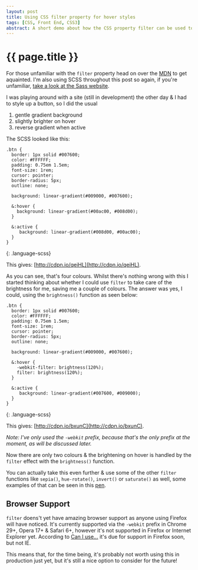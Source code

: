 ```yaml
---
layout: post
title: Using CSS filter property for hover styles
tags: [CSS, Front End, CSS3]
abstract: A short demo about how the CSS property filter can be used to style hover states
---
```


# {{ page.title }}

For those unfamiliar with the `filter` property head on over the [MDN](https://developer.mozilla.org/en-US/docs/Web/CSS/filter) to get aquainted. I'm also using SCSS throughout this post so again, if you're unfamiliar, [take a look at the Sass website](http://sass-lang.com/).

I was playing around with a site (still in development) the other day & I had to style up a button, so I did the usual

1. gentle gradient background
2. slightly brighter on hover
3. reverse gradient when active

The SCSS looked like this:

    .btn {
      border: 1px solid #007600;
      color: #FFFFFF;
      padding: 0.75em 1.5em;
      font-size: 1rem;
      cursor: pointer;
      border-radius: 5px;
      outline: none;
      
      background: linear-gradient(#009000, #007600);
      
      &:hover {
        background: linear-gradient(#00ac00, #008d00);
      }
      
      &:active {
         background: linear-gradient(#008d00, #00ac00);
      }
    }
{: .language-scss}

This gives: [http://cdpn.io/qeiHL](http://cdpn.io/qeiHL).

As you can see, that's four colours. Whilst there's nothing wrong with this I started thinking about whether I could use `filter` to take care of the brightness for me, saving me a couple of colours. The answer was yes, I could, using the `brightness()` function as seen below:

    .btn {
      border: 1px solid #007600;
      color: #FFFFFF;
      padding: 0.75em 1.5em;
      font-size: 1rem;
      cursor: pointer;
      border-radius: 5px;
      outline: none;
      
      background: linear-gradient(#009000, #007600);
      
      &:hover {
        -webkit-filter: brightness(120%);
        filter: brightness(120%);
      }
      
      &:active {
         background: linear-gradient(#007600, #009000);
      }
    }
{: .language-scss}

This gives: [http://cdpn.io/bxunC](http://cdpn.io/bxunC).

_Note: I've only used the `-webkit` prefix, because that's the only prefix at the moment, as will be discussed later._

Now there are only two colours & the brightening on hover is handled by the `filter` effect with the `brightness()` function.

You can actually take this even further & use some of the other `filter` functions like `sepia()`, `hue-rotate()`, `invert()` or `saturate()` as well, some examples of that can be seen in this [pen](http://cdpn.io/xpACi).

## Browser Support

`filter` doens't yet have amazing browser support as anyone using Firefox will have noticed. It's currently supported via the `-webkit` prefix in Chrome 29+, Opera 17+ & Safari 6+, however it's not supported in Firefox or Internet Explorer yet. According to [Can I use...](http://caniuse.com/#feat=css-filters) it's due for support in Firefox soon, but not IE.

This means that, for the time being, it's probably not worth using this in production just yet, but it's still a nice option to consider for the future!
